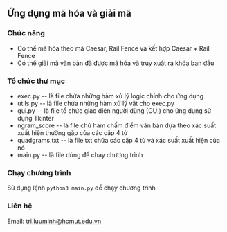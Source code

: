 ## Ứng dụng mã hóa và giải mã

### Chức năng
* Có thể mã hóa theo mã Caesar, Rail Fence và kết hợp Caesar + Rail Fence
* Có thể giải mã văn bản đã được mã hóa và truy xuất ra khóa ban đầu

### Tổ chức thư mục
* exec.py -- là file chứa những hàm xử lý logic chính cho ứng dụng
* utils.py -- là file chứa những hàm xử lý vặt cho exec.py
* gui.py -- là file tổ chức giao diện người dùng (GUI) cho ứng dụng sử dụng Tkinter
* ngram_score -- là file chứ hàm chấm điểm văn bản dựa theo xác suất xuất hiện thường gặp của các cặp 4 từ 
* quadgrams.txt -- là file txt chứa các cặp 4 từ và xác suất xuất hiện của nó
* main.py -- là file dùng để chạy chương trình

### Chạy chương trình
Sử dụng lệnh `python3 main.py` để chạy chương trình

### Liên hệ
Email: tri.luuminh@hcmut.edu.vn

